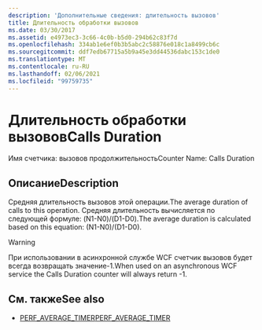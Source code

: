 ```yaml
---
description: 'Дополнительные сведения: длительность вызовов'
title: Длительность обработки вызовов
ms.date: 03/30/2017
ms.assetid: e4973ec3-3c66-4c0b-b5d0-294b62c83f7d
ms.openlocfilehash: 334ab1e6ef0b3b5abc2c58876e018c1a8499cb6c
ms.sourcegitcommit: ddf7edb67715a5b9a45e3dd44536dabc153c1de0
ms.translationtype: MT
ms.contentlocale: ru-RU
ms.lasthandoff: 02/06/2021
ms.locfileid: "99759735"
---
```

# <a name="calls-duration"></a><span data-ttu-id="dfb02-103">Длительность обработки вызовов</span><span class="sxs-lookup"><span data-stu-id="dfb02-103">Calls Duration</span></span>

<span data-ttu-id="dfb02-104">Имя счетчика: вызовов продолжительность</span><span class="sxs-lookup"><span data-stu-id="dfb02-104">Counter Name: Calls Duration</span></span>  
  
## <a name="description"></a><span data-ttu-id="dfb02-105">Описание</span><span class="sxs-lookup"><span data-stu-id="dfb02-105">Description</span></span>  

 <span data-ttu-id="dfb02-106">Средняя длительность вызовов этой операции.</span><span class="sxs-lookup"><span data-stu-id="dfb02-106">The average duration of calls to this operation.</span></span> <span data-ttu-id="dfb02-107">Средняя длительность вычисляется по следующей формуле: (N1-N0)/(D1-D0).</span><span class="sxs-lookup"><span data-stu-id="dfb02-107">The average duration is calculated based on this equation: (N1-N0)/(D1-D0).</span></span>  
  
> [!WARNING]
> <span data-ttu-id="dfb02-108">При использовании в асинхронной службе WCF счетчик вызовов будет всегда возвращать значение-1.</span><span class="sxs-lookup"><span data-stu-id="dfb02-108">When used on an asynchronous WCF service the Calls Duration counter will always return -1.</span></span>  
  
## <a name="see-also"></a><span data-ttu-id="dfb02-109">См. также</span><span class="sxs-lookup"><span data-stu-id="dfb02-109">See also</span></span>

- <span data-ttu-id="dfb02-110">[PERF_AVERAGE_TIMER](/previous-versions/windows/embedded/ms938538(v=msdn.10))</span><span class="sxs-lookup"><span data-stu-id="dfb02-110">[PERF_AVERAGE_TIMER](/previous-versions/windows/embedded/ms938538(v=msdn.10))</span></span>
